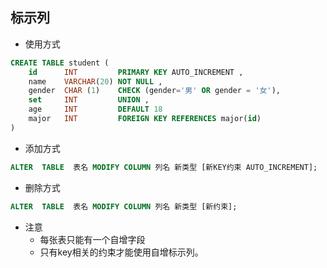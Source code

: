 ## 标示列
- 使用方式
```sql
CREATE TABLE student (
    id      INT         PRIMARY KEY AUTO_INCREMENT ,
    name    VARCHAR(20) NOT NULL ,
    gender  CHAR (1)    CHECK (gender='男' OR gender = '女'),
    set     INT         UNION ,
    age     INT         DEFAULT 18
    major   INT         FOREIGN KEY REFERENCES major(id)
)
```
- 添加方式
```sql
ALTER  TABLE  表名 MODIFY COLUMN 列名 新类型 [新KEY约束 AUTO_INCREMENT];
```

- 删除方式
```sql
ALTER  TABLE  表名 MODIFY COLUMN 列名 新类型 [新约束];
```

- 注意
    - 每张表只能有一个自增字段
    - 只有key相关的约束才能使用自增标示列。